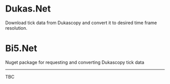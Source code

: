 # Dukas.Net 
Download tick data from Dukascopy and convert it to desired time frame resolution.

# Bi5.Net
Nuget package for requesting and converting Dukascopy tick data 

-----------------------------
TBC
